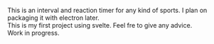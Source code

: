 This is an interval and reaction timer for any kind of sports. I plan on packaging it with electron later.<br>
This is my first project using svelte. Feel fre to give any advice.<br>
Work in progress.